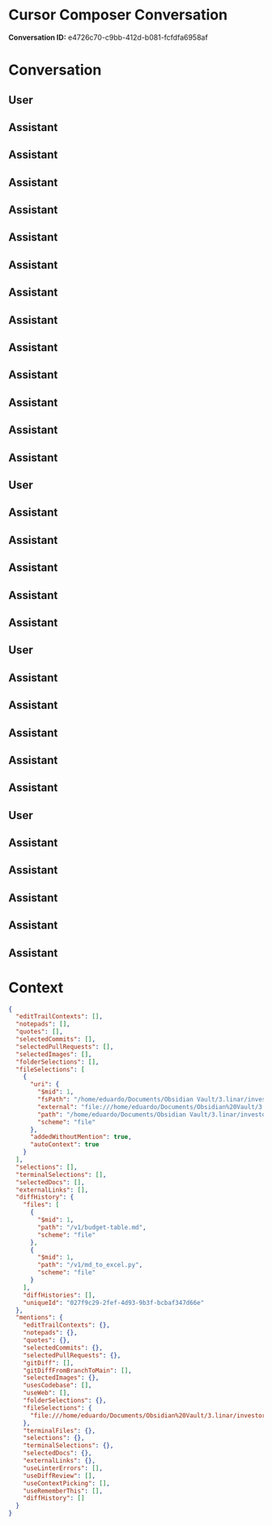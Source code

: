 # Cursor Composer Conversation

**Conversation ID:** e4726c70-c9bb-412d-b081-fcfdfa6958af

# Conversation

## User



## Assistant



## Assistant



## Assistant



## Assistant



## Assistant



## Assistant



## Assistant



## Assistant



## Assistant



## Assistant



## Assistant



## Assistant



## Assistant



## User



## Assistant



## Assistant



## Assistant



## Assistant



## Assistant



## User



## Assistant



## Assistant



## Assistant



## Assistant



## Assistant



## User



## Assistant



## Assistant



## Assistant



## Assistant



## Assistant



# Context

```json
{
  "editTrailContexts": [],
  "notepads": [],
  "quotes": [],
  "selectedCommits": [],
  "selectedPullRequests": [],
  "selectedImages": [],
  "folderSelections": [],
  "fileSelections": [
    {
      "uri": {
        "$mid": 1,
        "fsPath": "/home/eduardo/Documents/Obsidian Vault/3.linar/investors/v1/budget-table.md",
        "external": "file:///home/eduardo/Documents/Obsidian%20Vault/3.linar/investors/v1/budget-table.md",
        "path": "/home/eduardo/Documents/Obsidian Vault/3.linar/investors/v1/budget-table.md",
        "scheme": "file"
      },
      "addedWithoutMention": true,
      "autoContext": true
    }
  ],
  "selections": [],
  "terminalSelections": [],
  "selectedDocs": [],
  "externalLinks": [],
  "diffHistory": {
    "files": [
      {
        "$mid": 1,
        "path": "/v1/budget-table.md",
        "scheme": "file"
      },
      {
        "$mid": 1,
        "path": "/v1/md_to_excel.py",
        "scheme": "file"
      }
    ],
    "diffHistories": [],
    "uniqueId": "027f9c29-2fef-4d93-9b3f-bcbaf347d66e"
  },
  "mentions": {
    "editTrailContexts": {},
    "notepads": {},
    "quotes": {},
    "selectedCommits": {},
    "selectedPullRequests": {},
    "gitDiff": [],
    "gitDiffFromBranchToMain": [],
    "selectedImages": {},
    "usesCodebase": [],
    "useWeb": [],
    "folderSelections": {},
    "fileSelections": {
      "file:///home/eduardo/Documents/Obsidian%20Vault/3.linar/investors/v1/budget-table.md": []
    },
    "terminalFiles": {},
    "selections": {},
    "terminalSelections": {},
    "selectedDocs": {},
    "externalLinks": {},
    "useLinterErrors": [],
    "useDiffReview": [],
    "useContextPicking": [],
    "useRememberThis": [],
    "diffHistory": []
  }
}
```

